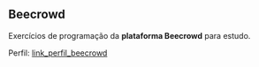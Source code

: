 ## Beecrowd

Exercícios de programação da **plataforma Beecrowd** para estudo.

Perfil: [link_perfil_beecrowd](https://www.beecrowd.com.br/judge/pt/profile/667397)
